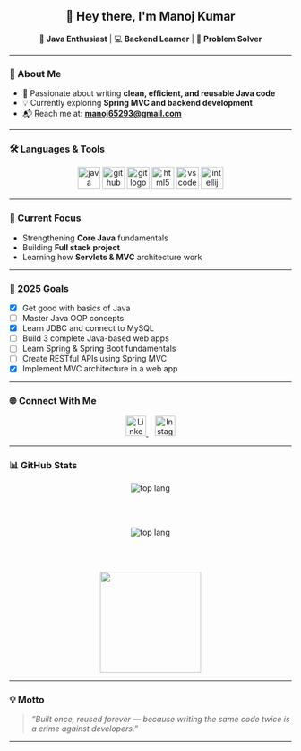 

<h2 align="center">👋 Hey there, I'm Manoj Kumar</h2>

<p align="center">
  🧠 <b>Java Enthusiast</b> | 💻 <b>Backend Learner</b> | 🚀 <b>Problem Solver</b>
</p>

---

### 🌟 About Me
- 🌱 Passionate about writing **clean, efficient, and reusable Java code**  
- 💡 Currently exploring **Spring MVC and backend development**  
- 📬 Reach me at: **[manoj65293@gmail.com](mailto:manoj65293@gmail.com)**  

---

### 🛠️ Languages & Tools

<div align="center">
  <img src="https://cdn.jsdelivr.net/gh/devicons/devicon/icons/java/java-original.svg" height="40" alt="java logo" />
  <img src="https://cdn.jsdelivr.net/gh/devicons/devicon/icons/github/github-original.svg" height="40" alt="github logo" />
  <img src="https://cdn.jsdelivr.net/gh/devicons/devicon/icons/git/git-original.svg" height="40" alt="git logo" />
  <img src="https://cdn.jsdelivr.net/gh/devicons/devicon/icons/html5/html5-original.svg" height="40" alt="html5 logo" />
  <img src="https://cdn.jsdelivr.net/gh/devicons/devicon/icons/vscode/vscode-original.svg" height="40" alt="vscode logo" />
  <img src="https://cdn.jsdelivr.net/gh/devicons/devicon/icons/intellij/intellij-original.svg" height="40" alt="intellij logo" />
</div>

---

### 🎯 Current Focus
- Strengthening **Core Java** fundamentals  
- Building **Full stack project**  
- Learning how **Servlets & MVC** architecture work  

---

### 🚀 2025 Goals
- [x] Get good with basics of Java  
- [ ] Master Java OOP concepts  
- [x] Learn JDBC and connect to MySQL  
- [ ] Build 3 complete Java-based web apps  
- [ ] Learn Spring & Spring Boot fundamentals  
- [ ] Create RESTful APIs using Spring MVC 
- [x] Implement MVC architecture in a web app  

---

### 🌐 Connect With Me

<p align="center">
  <a href="https://www.linkedin.com/in/manoj-kumar-d-9a462a299/" target="_blank">
    <img src="https://img.icons8.com/fluency/48/linkedin.png" width="36" alt="LinkedIn" />
  </a>
  &nbsp;&nbsp;
  <a href="https://www.instagram.com/manu.__31?igsh=MWZqOWphY2UzNnhmZA==" target="_blank">
    <img src="https://img.icons8.com/fluency/48/instagram-new.png" width="36" alt="Instagram" />
  </a>
</p>

---

### 📊 GitHub Stats

<div align="center">

  <!-- Top Languages -->
  <img src="https://github-readme-stats.vercel.app/api/top-langs/?username=IMMANOJ31&layout=compact&theme=tokyonight" alt="top lang">

  <br><br>

<p align="center">
 <img src="https://streak-stats.demolab.com?user=IMMANOJ31&theme=tokyonight&hide_border=true" alt="top lang">

</p>


  <br><br>

  <!-- Overall Stats -->
  <img src="https://github-readme-stats.vercel.app/api?username=IMMANOJ31&show_icons=true&theme=tokyonight&hide_border=true" height="180em" />

</div>

---

### 💡 Motto
> *“Built once, reused forever — because writing the same code twice is a crime against developers.”*

---
